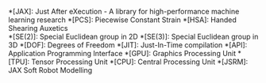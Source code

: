 *[JAX]: Just After eXecution - A library for high-performance machine learning research
*[PCS]: Piecewise Constant Strain
*[HSA]: Handed Shearing Auxetics  
*[SE(2)]: Special Euclidean group in 2D
*[SE(3)]: Special Euclidean group in 3D
*[DOF]: Degrees of Freedom
*[JIT]: Just-In-Time compilation
*[API]: Application Programming Interface
*[GPU]: Graphics Processing Unit
*[TPU]: Tensor Processing Unit
*[CPU]: Central Processing Unit
*[JSRM]: JAX Soft Robot Modelling
